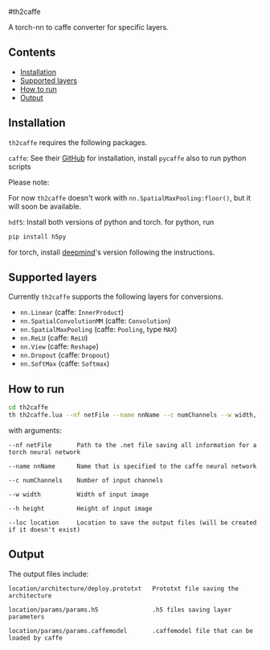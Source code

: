 #th2caffe

A torch-nn to caffe converter for specific layers.

## Contents
 - [Installation](#installation)
 - [Supported layers](#supported-layers)
 - [How to run](#how-to-run)
 - [Output](#output)

## Installation
`th2caffe` requires the following packages.

`caffe`: See their [GitHub](https://github.com/BVLC/caffe) for installation, install `pycaffe` also to run python scripts

Please note:

For now `th2caffe` doesn't work with `nn.SpatialMaxPooling:floor()`, but it will soon be available.

`hdf5`: Install both versions of python and torch.
for python, run
```bash
pip install h5py
```
for torch, install [deepmind](https://github.com/deepmind/torch-hdf5)'s version following the instructions.

## Supported layers
Currently `th2caffe` supports the following layers for conversions.

- `nn.Linear`                 (caffe: `InnerProduct`)
- `nn.SpatialConvolutionMM`   (caffe: `Convolution`)
- `nn.SpatialMaxPooling`      (caffe: `Pooling`, type `MAX`)
- `nn.ReLU`                   (caffe: `ReLU`)
- `nn.View`                   (caffe: `Reshape`)
- `nn.Dropout`                (caffe: `Dropout`)
- `nn.SoftMax`                (caffe: `Softmax`)

## How to run
```bash
cd th2caffe
th th2caffe.lua --nf netFile --name nnName --c numChannels --w width, --h height, --loc location)
```

with arguments:

```
--nf netFile       Path to the .net file saving all information for a torch neural network

--name nnName      Name that is specified to the caffe neural network

--c numChannels    Number of input channels

--w width          Width of input image

--h height         Height of input image

--loc location     Location to save the output files (will be created if it doesn't exist)
```
## Output
The output files include:
```
location/architecture/deploy.prototxt   Prototxt file saving the architecture

location/params/params.h5               .h5 files saving layer parameters

location/params/params.caffemodel       .caffemodel file that can be loaded by caffe
```
